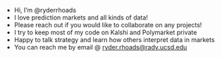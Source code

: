- Hi, I’m @ryderrhoads
- I love prediction markets and all kinds of data!
- Please reach out if you would like to collaborate on any projects!
- I try to keep most of my code on Kalshi and Polymarket private
- Happy to talk strategy and learn how others interpret data in markets
- You can reach me by email @ ryder.rhoads@rady.ucsd.edu
